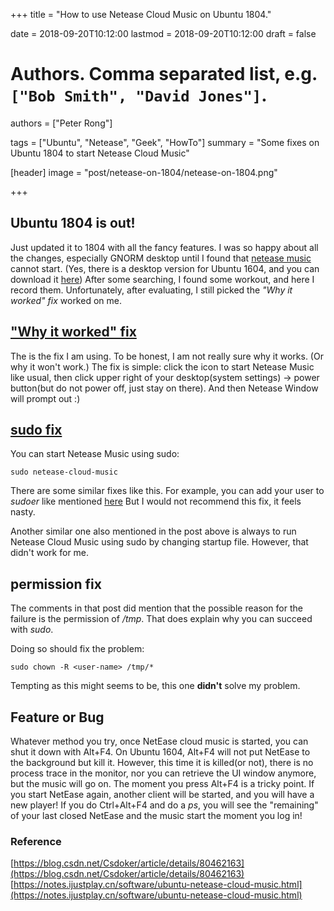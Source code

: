 +++
title = "How to use Netease Cloud Music on Ubuntu 1804."

date = 2018-09-20T10:12:00
lastmod = 2018-09-20T10:12:00
draft = false

# Authors. Comma separated list, e.g. `["Bob Smith", "David Jones"]`.
authors = ["Peter Rong"]

tags = ["Ubuntu", "Netease", "Geek", "HowTo"]
summary = "Some fixes on Ubuntu 1804 to start Netease Cloud Music"

[header]
image = "post/netease-on-1804/netease-on-1804.png"

+++

## Ubuntu 1804 is out!

Just updated it to 1804 with all the fancy features.
I was so happy about all the changes, especially GNORM desktop until I found that [netease music](https://music.163.com/) cannot start.
(Yes, there is a desktop version for Ubuntu 1604, and you can download it [here](https://music.163.com/#/download))
After some searching, I found some workout, and here I record them.
Unfortunately, after evaluating, I still picked the _"Why it worked" fix_ worked on me.

## ["Why it worked" fix](https://blog.csdn.net/Csdoker/article/details/80462163)

The is the fix I am using.
To be honest, I am not really sure why it works. (Or why it won't work.)
The fix is simple: click the icon to start Netease Music like usual, then click upper right of your desktop(system settings) -> power button(but do not power off, just stay on there). 
And then Netease Window will prompt out :)

## [sudo fix](https://blog.csdn.net/Csdoker/article/details/80462163)

You can start Netease Music using sudo:

```shell
sudo netease-cloud-music
```

There are some similar fixes like this.
For example, you can add your user to _sudoer_ like mentioned [here](https://notes.ijustplay.cn/software/ubuntu-netease-cloud-music.html)
But I would not recommend this fix, it feels nasty.

Another similar one also mentioned in the post above is always to run Netease Cloud Music using sudo by changing startup file. 
However, that didn't work for me.

## permission fix

The comments in that post did mention that the possible reason for the failure is the permission of _/tmp_. 
That does explain why you can succeed with _sudo_.

Doing so should fix the problem:

```shell
sudo chown -R <user-name> /tmp/*
```

Tempting as this might seems to be, this one **didn't** solve my problem.

## Feature or Bug

Whatever method you try, once NetEase cloud music is started, you can shut it down with Alt+F4.
On Ubuntu 1604, Alt+F4 will not put NetEase to the background but kill it.
However, this time it is killed(or not), there is no process trace in the monitor, nor you can retrieve the UI window anymore, but the music will go on.
The moment you press Alt+F4 is a tricky point. 
If you start NetEase again, another client will be started, and you will have a new player!
If you do Ctrl+Alt+F4 and do a _ps_, you will see the "remaining" of your last closed NetEase and the music start the moment you log in!

### Reference

[https://blog.csdn.net/Csdoker/article/details/80462163](https://blog.csdn.net/Csdoker/article/details/80462163)
[https://notes.ijustplay.cn/software/ubuntu-netease-cloud-music.html](https://notes.ijustplay.cn/software/ubuntu-netease-cloud-music.html)
